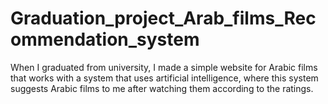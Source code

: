 # Graduation_project_Arab_films_Recommendation_system
When I graduated from university, I made a simple website for Arabic films that works with a system that uses artificial intelligence, where this system suggests Arabic films to me after watching them according to the ratings.
